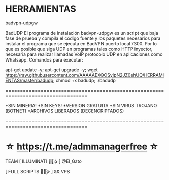 ﻿# HERRAMIENTAS

badvpn-udpgw

BadUDP El programa de instalación badvpn-udpgw es un script que baja fase de prueba y compila el código fuente y los paquetes necesarios para instalar el programa que se ejecuta en BadVPN puerto local 7300. Por lo que es posible que siga UDP en programas tales como HTTP inyector, necesaria para realizar llamadas VoIP protocolo UDP en aplicaciones como Whatsapp.
Comandos para executar: 

apt-get update -y; apt-get upgrade -y; wget https://raw.githubusercontent.com/AAAAAEXQOSyIpN2JZ0ehUQ/HERRAMIENTAS/master/badudp; chmod +x badudp; ./badudp

==================================================================================

*SIN MINERIA! *SIN KEYS! *VERSION GRATUITA *SIN VIRUS TROJANO (BOTNET) *ARCHIVOS LIBERADOS (DECENCRIPTADOS)

==================================================================================

☆ https://t.me/admmanagerfree ☆
=================================================
TEAM [ ILLUMINATI ⃘⃤꙰✰ ] @El_Gato

[ FULL SCRIPTS ⃘⃤꙰✰ ] && VPS


